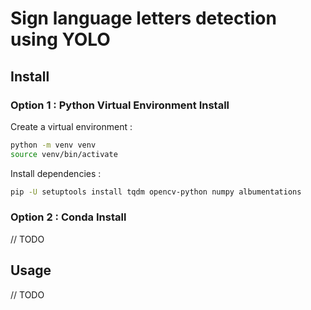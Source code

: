 # Sign language letters detection using YOLO

## Install

### Option 1 : Python Virtual Environment Install

Create a virtual environment :

```bash
python -m venv venv
source venv/bin/activate
```

Install dependencies :

```bash
pip -U setuptools install tqdm opencv-python numpy albumentations
```

### Option 2 : Conda Install

// TODO

## Usage

// TODO